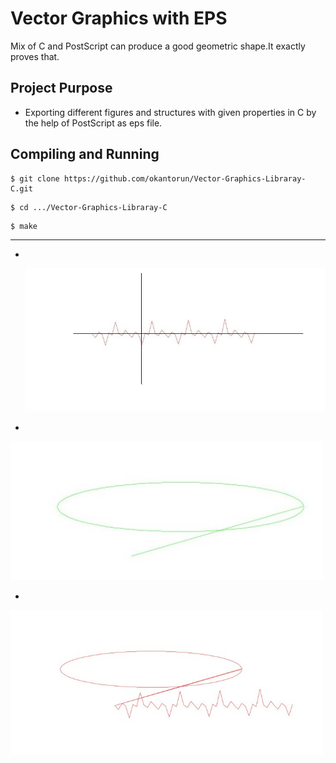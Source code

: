 # Vector Graphics with EPS
Mix of C and PostScript can produce a good geometric shape.It exactly proves that.

## Project Purpose
- Exporting different figures and structures with given properties in C by the help of PostScript as eps file.

## Compiling and Running
```
$ git clone https://github.com/okantorun/Vector-Graphics-Libraray-C.git

```
```
$ cd .../Vector-Graphics-Libraray-C

```
```
$ make

```
---

- <br /><p align="left">
  <img src="https://github.com/okantorun/Vector-Graphics-Libraray-C/blob/main/JPGs/draw_f(x).jpg" width="500px">
  </p>
  
 - <p align="left">
  <img src="https://github.com/okantorun/Vector-Graphics-Libraray-C/blob/main/JPGs/draw_ellipse.jpg" width="500px">
  </p>
  
  - <p align="left">
  <img src="https://github.com/okantorun/Vector-Graphics-Libraray-C/blob/main/JPGs/append%20.jpg" width="500px">
  </p>
